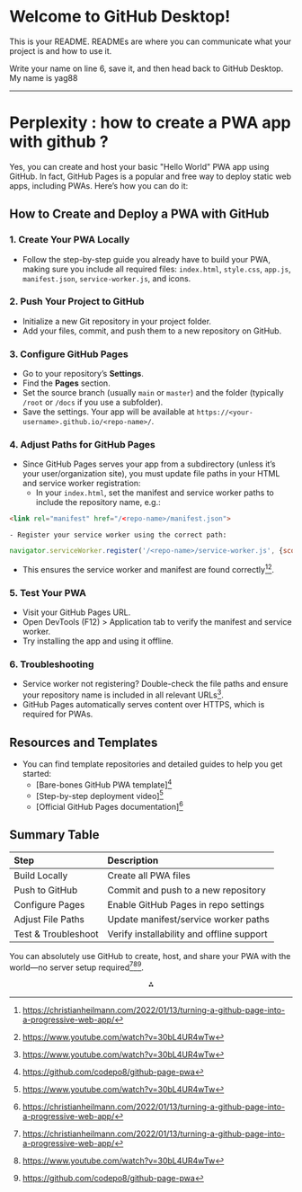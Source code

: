 # Welcome to GitHub Desktop!

This is your README. READMEs are where you can communicate what your project is and how to use it.

Write your name on line 6, save it, and then head back to GitHub Desktop.
My name is yag88



---

# Perplexity : how to create a PWA app with github ?

Yes, you can create and host your basic "Hello World" PWA app using GitHub. In fact, GitHub Pages is a popular and free way to deploy static web apps, including PWAs. Here’s how you can do it:

## How to Create and Deploy a PWA with GitHub

### 1. Create Your PWA Locally

- Follow the step-by-step guide you already have to build your PWA, making sure you include all required files: `index.html`, `style.css`, `app.js`, `manifest.json`, `service-worker.js`, and icons.


### 2. Push Your Project to GitHub

- Initialize a new Git repository in your project folder.
- Add your files, commit, and push them to a new repository on GitHub.


### 3. Configure GitHub Pages

- Go to your repository’s **Settings**.
- Find the **Pages** section.
- Set the source branch (usually `main` or `master`) and the folder (typically `/root` or `/docs` if you use a subfolder).
- Save the settings. Your app will be available at `https://<your-username>.github.io/<repo-name>/`.


### 4. Adjust Paths for GitHub Pages

- Since GitHub Pages serves your app from a subdirectory (unless it’s your user/organization site), you must update file paths in your HTML and service worker registration:
    - In your `index.html`, set the manifest and service worker paths to include the repository name, e.g.:

```html
<link rel="manifest" href="/<repo-name>/manifest.json">
```

    - Register your service worker using the correct path:

```js
navigator.serviceWorker.register('/<repo-name>/service-worker.js', {scope: '/<repo-name>/'})
```

- This ensures the service worker and manifest are found correctly[^1][^2].


### 5. Test Your PWA

- Visit your GitHub Pages URL.
- Open DevTools (F12) > Application tab to verify the manifest and service worker.
- Try installing the app and using it offline.


### 6. Troubleshooting

- Service worker not registering? Double-check the file paths and ensure your repository name is included in all relevant URLs[^2].
- GitHub Pages automatically serves content over HTTPS, which is required for PWAs.


## Resources and Templates

- You can find template repositories and detailed guides to help you get started:
    - [Bare-bones GitHub PWA template][^3]
    - [Step-by-step deployment video][^2]
    - [Official GitHub Pages documentation][^1]


## Summary Table

| Step | Description |
| :-- | :-- |
| Build Locally | Create all PWA files |
| Push to GitHub | Commit and push to a new repository |
| Configure Pages | Enable GitHub Pages in repo settings |
| Adjust File Paths | Update manifest/service worker paths |
| Test \& Troubleshoot | Verify installability and offline support |

You can absolutely use GitHub to create, host, and share your PWA with the world—no server setup required[^1][^2][^3].

<div style="text-align: center">⁂</div>

[^1]: https://christianheilmann.com/2022/01/13/turning-a-github-page-into-a-progressive-web-app/

[^2]: https://www.youtube.com/watch?v=30bL4UR4wTw

[^3]: https://github.com/codepo8/github-page-pwa

[^4]: https://github.com/pwa-builder/PWABuilder

[^5]: https://github.com/scriptex/create-pwa

[^6]: https://github.com/amankhan404/Progressive-Web-Apps-PWAs-Tutorial

[^7]: https://subscription.packtpub.com/book/web-development/9781838826345/2/ch02lvl1sec12/creating-the-pwa

[^8]: https://dev.to/pixeline/how-to-deploy-a-sapper-pwa-on-github-pages-47lc

[^9]: https://github.com/g105b/pwa

[^10]: https://microsoft.github.io/workshop-library/full/mood-journal-progressive-web-app/1-create-pwa.html

[^11]: https://www.youtube.com/watch?v=7LhSxfFufH0

[^12]: https://dev.to/nimblesite/deploy-a-flutter-pwa-on-github-pages-and-use-a-custom-domain-3mk5

[^13]: https://velog.io/@sk1440sk/Vue-PWA-Github-배포하기

[^14]: https://www.pwabuilder.com

[^15]: https://dev.to/iamfranco/deploy-react-vite-pwa-to-github-pages-35i

[^16]: https://github.com/hhimanshu/create-pwa-app

[^17]: https://github.com/pwa-builder/PWABuilder/actions/workflows/docs-github-pages.yml

[^18]: https://github.com/pwa-builder/pwa-starter

[^19]: https://stackoverflow.com/questions/71004874/deploying-pwa-to-gh-pages

[^20]: https://github.com/mohanramphp/pwa-tutorial

